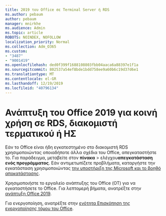 ```yaml
---
title: 2019 του Office σε Terminal Server ή RDS
ms.author: pebaum
author: pebaum
manager: mnirkhe
ms.audience: Admin
ms.topic: article
ROBOTS: NOINDEX, NOFOLLOW
localization_priority: Normal
ms.collection: Adm_O365
ms.custom:
- "3487"
- "9001419"
ms.openlocfilehash: ded0f399f1688108803fbb04aaca6a88397e1f1a
ms.sourcegitcommit: 802537a54ef8bde1bdd758ee9a60b6c19d37d6e1
ms.translationtype: MT
ms.contentlocale: el-GR
ms.lasthandoff: 12/19/2019
ms.locfileid: "40796134"
---
```

# <a name="deploying-office-2019-for-shared-use-on-rds-terminal-server-or-vdi"></a>Ανάπτυξη του Office 2019 για κοινή χρήση σε RDS, διακομιστή τερματικού ή ΗΣ

Εάν το Office είναι ήδη εγκατεστημένο στο διακομιστή RDS χρησιμοποιώντας οποιαδήποτε άλλα σχέδια του Office, απεγκαταστήστε το. Για παράδειγμα, μεταβείτε στον **πίνακα** > ελέγχου**απεγκατάσταση ενός προγράμματος**. Εάν αντιμετωπίζετε προβλήματα, καταργήστε την εγκατάσταση χρησιμοποιώντας [την υποστήριξη της Microsoft και το βοηθό αποκατάστασης](https://aka.ms/SARA-OfficeUninstall-Alchemy). 

Χρησιμοποιήστε το εργαλείο ανάπτυξης του Office (ΟΤ) για να εγκαταστήσετε το Office. Για λεπτομερή βήματα, ανατρέξτε στην [ανάπτυξη Office 2019](https://docs.microsoft.com/deployoffice/office2019/deploy).

Για ενεργοποίηση, ανατρέξτε στην [ενότητα Επισκόπηση της ενεργοποίησης τόμου του Office](https://docs.microsoft.com/deployoffice/vlactivation/plan-volume-activation-of-office).